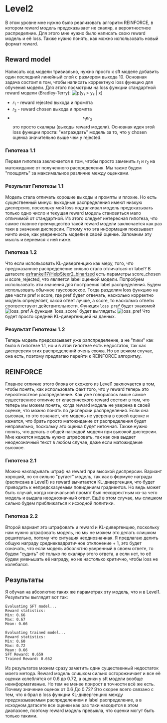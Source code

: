 # Level2
В этом уровне мне нужно было реализовать алгоритм REINFORCE, в котором reward модель предсказывает не скаляр, а вероятностное распределние. Для этого мне нужно было написать свою reward модель и её loss. Также нужно понять, как можно использовать новый формат reward.
## Reward model
Написать код модели тривиально, нужно просто к sft моделе добавить один последний линейный слой с размером выхода 10. 
Основная задача состоит в том, чтобы написать корректную loss функцию для обучения модели. Для этого посмотрим на loss функции стандартной reward модели (Bradley-Terry):
![p(y₁ > y₂ | x)](https://latex.codecogs.com/svg.image?p(y_1%20%3E%20y_2%20%7C%20x)%20%3D%20%5Csigma(r_1%20-%20r_2))
- $r _ { 1 }$  - reward rejected выхода и промпта
- $r _ { 2 }$  - reward chosen выхода и промпта
- $$r _ { 1 }  и   r _ { 2 }$$  это просто скаляры (выходы reward модели). 
Основная идея этой loss функции проста: "награждать" модель за то, что у chosen оценка значительно выше чем у rejected.
### Гипотеза 1.1
Первая гипотеза заключается в том, чтобы просто заменить $r _ { 1 }$ и $r _ { 2 }$ на матожидание от полученного распределения. Мы также будем "поощрять" за максимальное различие между оценками.
### Результат Гипотезы 1.1
Модель стала отличать хорошие выходы и промпты и плохие. Но есть существенный минус: выходные распределения имеют низкую дисперсию, поскольку мой loss подталкивал модель предсказывать только одно число и текущая reward модель становиться мало отличимой от стандартной.
Из этого следует интересная гипотеза, что самое главное преимущество такой reward модели заключается как раз таки в значении дисперсии. Потому что эта информация показывает ничто иное, как уверенность модели в своей оценке. Запомним эту мысль и вернемся к ней ниже.
### Гипотеза 1.2
Что если использовать KL-дивергенцию как меру, того, что предсказанное распределение сильно стало отличаться от label?
В датасете [esfrankel17/HelpSteer2_binarized](https://huggingface.co/datasets/esfrankel17/HelpSteer2_binarized) есть параметры score_chosen и score_rejected, что является label оценкой модели. Попробуем использовать эти значения для построения label распределения. Будем использовать обычное гауссовоское.
Тогда разделим loss функцию на две части pref и score, где pref будет отвечать, насколько корректно модель определяет, какой ответ лучше, а score, то насколько ответы соответствуют действительности.
Функция `loss pref` будет знакомой
![loss_pref](https://latex.codecogs.com/svg.image?\log\sigma(E_2-E_1))  
А функция `loss_score` будет выглядеть:
![loss_pref](https://latex.codecogs.com/svg.image?\log\sigma(E_2-E_1))  
Что будет просто средней KL-дивергенцией на данных.
### Результат Гипотезы 1.2
Теперь модель предсказывает уже рапспределение, а не "пики" как было в гипотезе 1.1, но и в этой гипотезе есть недостаток, так как диспрерсия этих распределений очень схожа. Но во всяком случае, она есть, поэтому предлагаю перейти к REINFORCE алгоритму.
## REINFORCE
Главное отличие этого блока от схожего из Level1 заключается в том, чтобы понять, как использовать факт того, что у reward теперь это вероятностное распределение. 
Как уже говорилось выше самое сушественное отличие от классического reward состоит в том, что теперь мы можем понять, когда reward модель не уверена в своей оценке, что можно понять по дисперсии распределения. Если она высокая, то это означает, что модель не уверена в своей оценке и кажется, что брать просто матожидание от распределения будет неправильно, поскольку это оценка будет неточная. 
Также нужно понять, что делать с общей наградой модели при высокой дисперсии. Мне кажется модель нужно штрафовать, так как она выдает неоднозначный текст в любом случае, даже если матожидание высокое. 
### Гипотеза 2.1
Можно накладывать штраф на reward при высокой диспрерсии.
Вариант хороший, но он сильно "ругает" модель, так как в формуле награды (расписана в Level1) из reward вычитается KL-дивергенция, что будет приводить к непредсказуемым повидениям градиентов. Но ведь может быть случай, когда изначальной промпт был некорректным из-за чего модель и выдала неоднозначный ответ. Ещё в этом случае, мы слишком сильно будем приближаться к исходной политики.
### Гипотеза 2.2 
Второй вариант это штрафовать и reward и KL-дивергенцию, поскольку нам нужно штрафовать модель, но мы не можем это делать слишком решительно, потому что ситуация неоднозначная. Я предлагаю делить общую награду среднеквадратичное отклонение + 1, это будет означать, что если модель абсолютно уверенный в своем ответе, то будем "судить" её только по скаляру этого ответа, а если нет, то её будем уменьшать её награду, но не настолько критично, чтобы loss не колебался.
## Результаты
Я обучал на абсолютно таких же параметрах эту модель, что и в Level1.
Результаты выглядят вот так:
```
Evaluating SFT model...
Reward statistics:
Min: 0.66
Max: 0.67
Mean: 0.66

Evaluating trained model...
Reward statistics:
Min: 0.60
Max: 0.72
Mean: 0.66
SFT Reward: 0.659
Trained Reward: 0.662
```
Из результатов можем сразу заметить один существенный недостаток моего метода. Reward модель слишком сильно осторожничает и все её оценки колеблятся от 0.6 до 0.72, а оценки у sft модели вообще неинформативные. Но тем не менее прирост в точности всё же есть.
Почему значение оценок от 0.6 До 0.72? Это скорее всего связано с тем, что я брал в loss функции KL-дивергенцию между предсказываемым распределением и label распределение, а в исходном датасете все оценки как раз таки находится в этом диапазоне, поэтому reward модель превыкла, что оценки могут быть только такими.